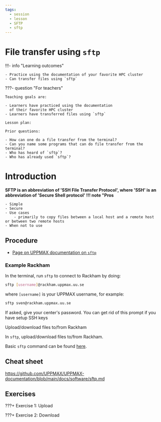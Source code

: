 ```yaml
---
tags:
  - session
  - lesson
  - SFTP
  - sftp
---
```


# File transfer using `sftp`

!!!- info "Learning outcomes"

    - Practice using the documentation of your favorite HPC cluster
    - Can transfer files using `sftp`

???- question "For teachers"

    Teaching goals are:

    - Learners have practiced using the documentation
      of their favorite HPC cluster
    - Learners have transferred files using `sftp`

    Lesson plan:

    Prior questions:

    - How can one do a file transfer from the terminal?
    - Can you name some programs that can do file transfer from the terminal?
    - Who has heard of `sftp`?
    - Who has already used `sftp`?

# Introduction

**SFTP is an abbreviation of 'SSH File Transfer Protocol', where 'SSH' is an abbreviation of 'Secure Shell protocol' 
!!! note "Pros**

    - Simple
    - Secure
    - Use cases
        - primarily to copy files between a local host and a remote host or between two remote hosts
    - When not to use    

## Procedure

- [Page on UPPMAX documentation on ``sftp``](https://docs.uppmax.uu.se/software/rackham_file_transfer_using_sftp)

### Example Rackham

In the terminal, run `sftp` to connect to Rackham by doing:

```bash
sftp [username]@rackham.uppmax.uu.se
```

where `[username]` is your UPPMAX username, for example:

```bash
sftp sven@rackham.uppmax.uu.se
```

If asked, give your center's password.
You can get rid of this prompt if you have setup SSH keys

Upload/download files to/from Rackham

In `sftp`, upload/download files to/from Rackham.

Basic `sftp` command can be found [here](../software/sftp.md).



## Cheat sheet

https://github.com/UPPMAX/UPPMAX-documentation/blob/main/docs/software/sftp.md

## Exercises


???+ Exercise 1: Upload

???+ Exercise 2: Download
